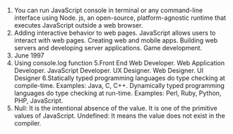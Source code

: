 1. You can run JavaScript console in terminal or any command-line interface using Node. js, an open-source, platform-agnostic runtime that executes JavaScript outside a web browser.
2. Adding interactive behavior to web pages.
JavaScript allows users to interact with web pages.
Creating web and mobile apps.
Building web servers and developing server applications.
Game development.
3. June 1997
4. Using console.log function
5.Front End Web Developer. 
Web Application Developer. 
JavaScript Developer.
UX Designer.
Web Designer. 
UI Designer
6.Statically typed programming languages do type checking at compile-time. Examples: Java, C, C++. Dynamically typed programming languages do type checking at run-time. Examples: Perl, Ruby, Python, PHP, JavaScript.
7. Null: It is the intentional absence of the value. It is one of the primitive values of JavaScript. 
Undefined: It means the value does not exist in the compiler.